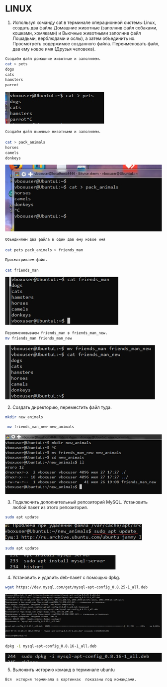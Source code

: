 # **LINUX**

1. Используя команду cat в терминале операционной системы Linux, создать
два файла Домашние животные (заполнив файл собаками, кошками,
хомяками) и Вьючные животными заполнив файл Лошадьми, верблюдами и
ослы), а затем объединить их. Просмотреть содержимое созданного файла.
Переименовать файл, дав ему новое имя (Друзья человека).
```sh
Создаём файл домашние животные и заполняем.
cat > pets
dogs
cats
hamsters
parrot
```

![Alt text](https://github.com/ArtemErmilov/Artem-Ermilov-Final-control-work/blob/main/images/images_1.jpg)


```sh
Создаём файл вьючные животными и заполняем.

cat > pack_animals
horses
camels
donkeys
```
![Alt text](https://github.com/ArtemErmilov/Artem-Ermilov-Final-control-work/blob/main/images/images_2.jpg)

```sh
Объединяем два файла в один дав ему новое имя

cat pets pack_animals > friends_man
```
```sh
Просматриваем файл.

cat friends_man
```

![Alt text](https://github.com/ArtemErmilov/Artem-Ermilov-Final-control-work/blob/main/images/images_3.jpg)

```sh
Переименовываем friends_man в friends_man_new.
mv friends_man friends_man_new

```
 ![Alt text](https://github.com/ArtemErmilov/Artem-Ermilov-Final-control-work/blob/main/images/images_4.jpg)

2. Создать директорию, переместить файл туда.
   
```sh   
mkdir new_animals
```
```sh   
 mv friends_man_new new_animals
```

![Text](https://github.com/ArtemErmilov/Artem-Ermilov-Final-control-work/blob/main/images/images_5.jpg)

3. Подключить дополнительный репозиторий MySQL. Установить любой пакет
из этого репозитория.

```sh
sudo apt update
```
![Text](https://github.com/ArtemErmilov/Artem-Ermilov-Final-control-work/blob/main/images/images_6.jpg)

```sh
sudo apt update
```

![Text](https://github.com/ArtemErmilov/Artem-Ermilov-Final-control-work/blob/main/images/images_7.jpg)

4.  Установить и удалить deb-пакет с помощью dpkg.
   
```sh
wget https://dev.mysql.com/get/mysql-apt-config_0.8.25-1_all.deb
```
![Text](https://github.com/ArtemErmilov/Artem-Ermilov-Final-control-work/blob/main/images/images_8.jpg)

```sh
dpkg -i mysql-apt-config_0.8.16-1_all.deb
```
![Text](https://github.com/ArtemErmilov/Artem-Ermilov-Final-control-work/blob/main/images/images_9.jpg)

5. Выложить историю команд в терминале ubuntu

```sh
Вся  история терминала в картинках  показаны под командами.
```




